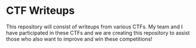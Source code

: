 # CTF Writeups
This repository will consist of writeups from various CTFs. My team and I have participated in these CTFs and we are creating this repository to assist those who also want to improve and win these competitions!


